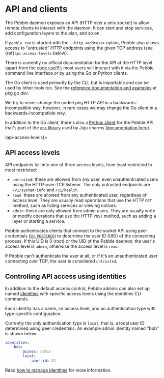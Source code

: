 # API and clients

The Pebble daemon exposes an API (HTTP over a unix socket) to allow remote clients to interact with the daemon. It can start and stop services, add configuration layers to the plan, and so on.

If `pebble run` is started with the `--http <address>` option, Pebble also allows access to "untrusted" HTTP endpoints using the given TCP address (see {ref}`api-access-levels` below).

There is currently no official documentation for the API at the HTTP level (apart from the [code itself](https://github.com/canonical/pebble/blob/master/internals/daemon/api.go)!); most users will interact with it via the Pebble command line interface or by using the Go or Python clients.

The Go client is used primarily by the CLI, but is importable and can be used by other tools too. See the [reference documentation and examples](https://pkg.go.dev/github.com/canonical/pebble/client) at pkg.go.dev.

We try to never change the underlying HTTP API in a backwards-incompatible way, however, in rare cases we may change the Go client in a backwards-incompatible way.

In addition to the Go client, there's also a [Python client](https://github.com/canonical/operator/blob/master/ops/pebble.py) for the Pebble API that's part of the [`ops` library](https://github.com/canonical/operator) used by Juju charms ([documentation here](https://juju.is/docs/sdk/interact-with-pebble)).


(api-access-levels)=
## API access levels

API endpoints fall into one of three access levels, from least restricted to most restricted:

* `untrusted`: these are allowed from any user, even unauthenticated users using the HTTP-over-TCP listener. The only untrusted endpoints are `/v1/system-info` and `/v1/health`.
* `read`: these are allowed from any authenticated user, regardless of access level. They are usually read operations that use the HTTP `GET` method, such as listing services or viewing notices.
* `admin`: these are only allowed from admin users. They are usually write or modify operations that use the HTTP `POST` method, such as adding a layer or starting a service.

Pebble authenticates clients that connect to the socket API using peer credentials ([`SO_PEERCRED`](https://man7.org/linux/man-pages/man7/socket.7.html)) to determine the user ID (UID) of the connecting process. If this UID is 0 (root) or the UID of the Pebble daemon, the user's access level is `admin`, otherwise the access level is `read`.

If Pebble can't authenticate the user at all, or if it's an unauthenticated user connecting over TCP, the user is considered `untrusted`.


## Controlling API access using identities

In addition to the default access control, Pebble admins can also set up named [identities](../reference/identities.md) with specific access levels using the identities CLI commands.

Each identity has a name, an access level, and an authentication type with type-specific configuration.

Currently the only authentication type is `local`, that is, a local user ID determined using peer credentials. An example admin identity named "bob" is shown below:

```yaml
identities:
    bob:
        access: admin
        local:
            user-id: 42
```

Read [how to manage identities](../how-to/manage-identities.md) for more information.
